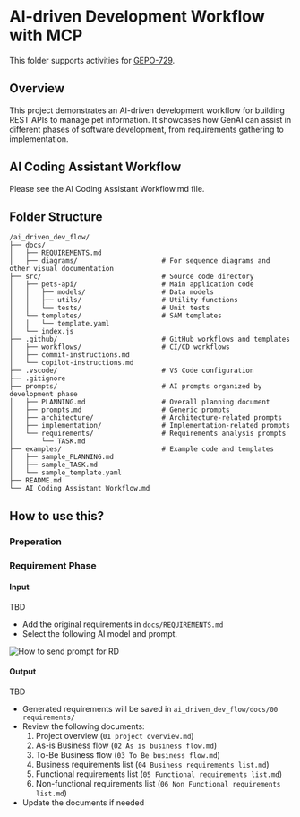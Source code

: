 # AI-driven Development Workflow with MCP

This folder supports activities for [GEPO-729](https://gecogeco.backlog.com/view/GEPO-729).

## Overview

This project demonstrates an AI-driven development workflow for building REST APIs to manage pet information. It showcases how GenAI can assist in different phases of software development, from requirements gathering to implementation.

## AI Coding Assistant Workflow
Please see the AI Coding Assistant Workflow.md file.

## Folder Structure

```
/ai_driven_dev_flow/
├── docs/
│   ├── REQUIREMENTS.md
│   ├── diagrams/                     # For sequence diagrams and other visual documentation
├── src/                              # Source code directory
│   ├── pets-api/                     # Main application code
│   │   ├── models/                   # Data models
│   │   ├── utils/                    # Utility functions
│   │   └── tests/                    # Unit tests
│   └── templates/                    # SAM templates
│   │   └── template.yaml
│   └── index.js
├── .github/                          # GitHub workflows and templates
│   ├── workflows/                    # CI/CD workflows
│   ├── commit-instructions.md
│   └── copilot-instructions.md
├── .vscode/                          # VS Code configuration
├── .gitignore
├── prompts/                          # AI prompts organized by development phase
│   ├── PLANNING.md                   # Overall planning document
│   ├── prompts.md                    # Generic prompts
│   ├── architecture/                 # Architecture-related prompts
│   ├── implementation/               # Implementation-related prompts
│   └── requirements/                 # Requirements analysis prompts
│       └── TASK.md
├── examples/                         # Example code and templates
│   ├── sample_PLANNING.md
│   ├── sample_TASK.md
│   └── sample_template.yaml
├── README.md
└── AI Coding Assistant Workflow.md
```

## How to use this?

### Preperation


### Requirement Phase

#### Input
TBD

- Add the original requirements in `docs/REQUIREMENTS.md`
- Select the following AI model and prompt.

![How to send prompt for RD](image/how_to_send_prompt_for_RD.png)

#### Output
TBD

- Generated requirements will be saved in `ai_driven_dev_flow/docs/00 requirements/`
- Review the following documents:
  1. Project overview (`01 project overview.md`)
  2. As-is Business flow (`02 As is business flow.md`)
  3. To-Be Business flow (`03 To Be business flow.md`)
  4. Business requirements list (`04 Business requirements list.md`)
  5. Functional requirements list (`05 Functional requirements list.md`)
  6. Non-functional requirements list (`06 Non Functional requirements list.md`)
- Update the documents if needed
